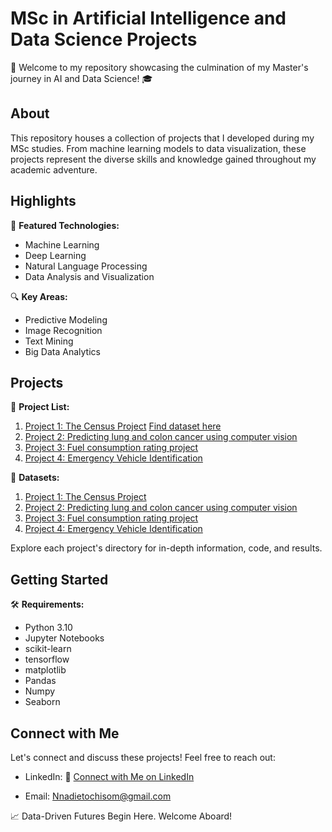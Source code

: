# MSc in Artificial Intelligence and Data Science Projects

🚀 Welcome to my repository showcasing the culmination of my Master's journey in AI and Data Science! 🎓

## About

This repository houses a collection of projects that I developed during my MSc studies. From machine learning models to data visualization, these projects represent the diverse skills and knowledge gained throughout my academic adventure.

## Highlights

🧠 **Featured Technologies:**
   - Machine Learning
   - Deep Learning
   - Natural Language Processing
   - Data Analysis and Visualization

🔍 **Key Areas:**
   - Predictive Modeling
   - Image Recognition
   - Text Mining
   - Big Data Analytics

## Projects

📂 **Project List:**
   1. [Project 1: The Census Project](https://github.com/Nnadieto/My-Projects/tree/a787df67a002a5db1ee9e32f8d31c18313f4a708/Project%201)   [Find dataset here](link)
   2. [Project 2: Predicting lung and colon cancer using computer vision](https://github.com/Nnadieto/My-Projects/tree/69ff74545fdd465877df6c1850fe575745a3e6e3/Project%202)
   3. [Project 3: Fuel consumption rating project](link_to_project3)
   4. [Project 4: Emergency Vehicle Identification](https://github.com/Nnadieto/My-Projects/tree/87c68284dd7865fef8a47f2417d1e469ae91af18/Project%204)

📂 **Datasets:**
   1. [Project 1: The Census Project](link)
   2. [Project 2: Predicting lung and colon cancer using computer vision](link)
   3. [Project 3: Fuel consumption rating project](https://open.canada.ca/data/en/dataset/98f1a129-f628-4ce4-b24d-6f16bf24dd64/resource/80894b62-7b45-4150-946d-ab756814c4be)
   4. [Project 4: Emergency Vehicle Identification](https://www.kaggle.com/datasets/abhisheksinghblr/emergency-vehicles-identification?resource=download)

Explore each project's directory for in-depth information, code, and results.

## Getting Started

🛠️ **Requirements:**
   - Python 3.10
   - Jupyter Notebooks
   - scikit-learn
   - tensorflow
   - matplotlib
   - Pandas
   - Numpy
   - Seaborn

## Connect with Me

Let's connect and discuss these projects! Feel free to reach out:

- LinkedIn: 🔗 [Connect with Me on LinkedIn](https://www.linkedin.com/in/chisom-nnadieto)

- Email: Nnadietochisom@gmail.com

📈 Data-Driven Futures Begin Here. Welcome Aboard!
